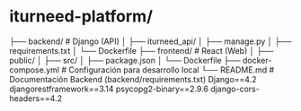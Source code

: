 # iturneed-platform/
├── backend/               # Django (API)
│   ├── iturneed_api/
│   ├── manage.py
│   ├── requirements.txt
│   └── Dockerfile
├── frontend/              # React (Web)
│   ├── public/
│   ├── src/
│   ├── package.json
│   └── Dockerfile
├── docker-compose.yml     # Configuración para desarrollo local
└── README.md             # Documentación
Backend (backend/requirements.txt)
Django==4.2
djangorestframework==3.14
psycopg2-binary==2.9.6
django-cors-headers==4.2
